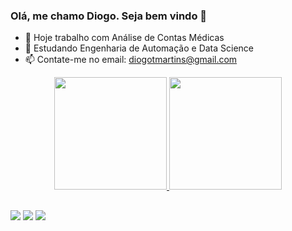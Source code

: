 ### Olá, me chamo Diogo. Seja bem vindo 👋

- 🔭 Hoje trabalho com Análise de Contas Médicas
- 🌱 Estudando Engenharia de Automação e Data Science
- 📫 Contate-me no email: diogotmartins@gmail.com

<div align="center">
  <a href="https://github.com/diogotmartins">
  <img height="180em" src="https://github-readme-stats.vercel.app/api?username=diogotmartins&show_icons=true&theme=dark&include_all_commits=true&count_private=true"/>
  <img height="180em" src="https://github-readme-stats.vercel.app/api/top-langs/?username=diogotmartins&layout=compact&langs_count=7&theme=dark"/>
</div>

  ##
  
 <div> 
  
  <a href="https://instagram.com/rafaballerini" target="_blank"><img src="https://img.shields.io/badge/-Instagram-%23E4405F?style=for-the-badge&logo=instagram&logoColor=white" target="_blank"></a>
  <a href = "mailto:diogotmartins@gmail.com"><img src="https://img.shields.io/badge/-Gmail-%23333?style=for-the-badge&logo=gmail&logoColor=white" target="_blank"></a>
  <a href="https://www.linkedin.com/in/diogo-martins-302415222" target="_blank"><img src="https://img.shields.io/badge/-LinkedIn-%230077B5?style=for-the-badge&logo=linkedin&logoColor=white" target="_blank"></a> 
 
 
</div> 
